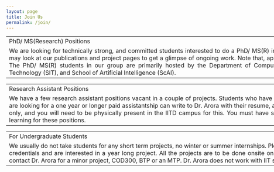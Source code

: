 ```yaml
---
layout: page
title: Join Us
permalink: /join/
---
```



<table style="width:1200" align="center">
<tr><td>
<div align="justify" class="style-paper-title">PhD/ MS(Research) Positions </div>
</td></tr>
<tr><td>
<div align="justify" class="style-paragraph"> 
We are looking for technically strong, and committed students interested to do a PhD/ MS(R) in computer vision and machine learning. Interested students may look at our publications and project pages to get a glimpse of ongoing work. Note that, applicants must go through the official IITD admission process. The PhD/ MS(R) students in our group are primarily hosted by the Department of Computer Science and Engineering (CSE), School of Information Technology (SIT), and School of Artificial Intelligence (ScAI).
</div>
</td></tr>
</table>


<table style="width:1200" align="center">
<tr><td>
<div align="justify" class="style-paper-title">Research Assistant Positions </div>
</td></tr>
<tr><td>
<div align="justify" class="style-paragraph"> 
We have a few research assistant positions vacant in a couple of projects. Students who have completed their bachelor&#39;s degree, or in their final year, and are looking for a one year or longer paid assistantship can write to Dr. Arora with their resume, and transcripts. Please note that the positions are for full time only, and you will need to be physically present in the IITD campus for this. You must have strong understanding of computer vision as well as machine learning for these positions.
</div>
</td></tr>
</table>

<table style="width:1200" align="center">
<tr><td>
<div align="justify" class="style-paper-title">For Undergraduate Students</div>
</td></tr>
<tr><td>
<div align="justify" class="style-paragraph"> 
We usually do not take students for any short term projects, no winter or summer internships. Please contact Dr. Arora only if you have exceptional academic credentials and are interested in a year long project. All the projects are to be done onsite only and not remotely. IIT Delhi students with a 8+ CGPA may contact Dr. Arora for a minor project, COD300, BTP or an MTP. Dr. Arora does not work with IIT students without a credited course with him.
</div>
</td></tr>
</table>


